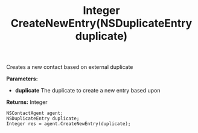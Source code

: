 ﻿---
uid: crmscript_ref_NSContactAgent_CreateNewEntry
title: Integer CreateNewEntry(NSDuplicateEntry duplicate)
intellisense: NSContactAgent.CreateNewEntry
keywords: NSContactAgent, CreateNewEntry
so.topic: reference
---

Creates a new contact based on external duplicate

**Parameters:**
 - **duplicate** The duplicate to create a new entry based upon

**Returns:** Integer

```crmscript
NSContactAgent agent;
NSDuplicateEntry duplicate;
Integer res = agent.CreateNewEntry(duplicate);
```

